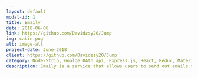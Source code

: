 ```yaml
---
layout: default
modal-id: 1
title: Emaily
date: 2018-06-06
link: https://github.com/Davidzsy20/Jump 
img: cabin.png
alt: image-alt
project-date: June-2018
client: https://github.com/Davidzsy20/Jump
category: Node-Strip, Goolge OAth api, Express.js, React, Redux, Materilize, MongoDB, Mongoose, Heroku
description: Emaily is a service that allows users to send out emails to hundreds of recipients by refill their credits with Stripe. The program designed with security in mind to handle sensitive data using passport.js and node caching/middlewares. It is made to production and hosted on Heroku.
---
```

